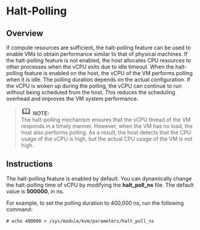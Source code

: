 # Halt-Polling<a name="EN-US_TOPIC_0187048018"></a>

## Overview<a name="section167677162718"></a>

If compute resources are sufficient, the halt-polling feature can be used to enable VMs to obtain performance similar to that of physical machines. If the halt-polling feature is not enabled, the host allocates CPU resources to other processes when the vCPU exits due to idle timeout. When the halt-polling feature is enabled on the host, the vCPU of the VM performs polling when it is idle. The polling duration depends on the actual configuration. If the vCPU is woken up during the polling, the vCPU can continue to run without being scheduled from the host. This reduces the scheduling overhead and improves the VM system performance.

>![](public_sys-resources/icon-note.gif) **NOTE:**   
>The halt-polling mechanism ensures that the vCPU thread of the VM responds in a timely manner. However, when the VM has no load, the host also performs polling. As a result, the host detects that the CPU usage of the vCPU is high, but the actual CPU usage of the VM is not high.  

## Instructions<a name="section104069317271"></a>

The halt-polling feature is enabled by default. You can dynamically change the halt-polling time of vCPU by modifying the  **halt\_poll\_ns**  file. The default value is  **500000**, in ns.

For example, to set the polling duration to 400,000 ns, run the following command:

```
# echo 400000 > /sys/module/kvm/parameters/halt_poll_ns
```

